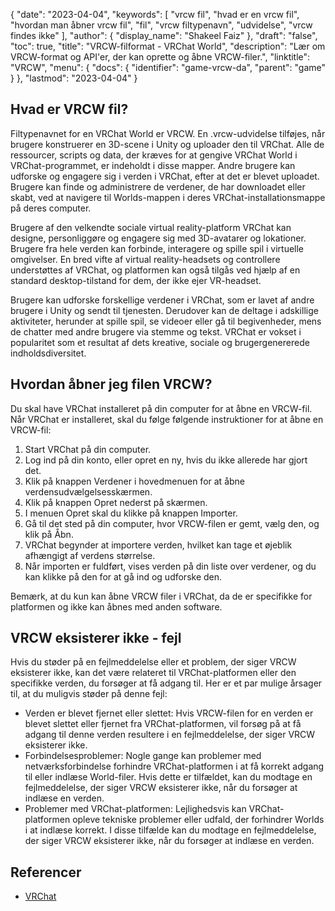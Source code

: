 {
  "date": "2023-04-04",
  "keywords": [
"vrcw fil",
"hvad er en vrcw fil",
"hvordan man åbner vrcw fil",
"fil",
"vrcw filtypenavn",
"udvidelse",
"vrcw findes ikke"
],
  "author": {
    "display_name": "Shakeel Faiz"
},
  "draft": "false",
  "toc": true,
  "title": "VRCW-filformat - VRChat World",
  "description": "Lær om VRCW-format og API'er, der kan oprette og åbne VRCW-filer.",
  "linktitle": "VRCW",
  "menu": {
    "docs": {
      "identifier": "game-vrcw-da",
      "parent": "game"
}
},
  "lastmod": "2023-04-04"
}

## Hvad er VRCW fil?

Filtypenavnet for en VRChat World er VRCW. En .vrcw-udvidelse tilføjes, når brugere konstruerer en 3D-scene i Unity og uploader den til VRChat. Alle de ressourcer, scripts og data, der kræves for at gengive VRChat World i VRChat-programmet, er indeholdt i disse mapper. Andre brugere kan udforske og engagere sig i verden i VRChat, efter at det er blevet uploadet. Brugere kan finde og administrere de verdener, de har downloadet eller skabt, ved at navigere til Worlds-mappen i deres VRChat-installationsmappe på deres computer.

Brugere af den velkendte sociale virtual reality-platform VRChat kan designe, personliggøre og engagere sig med 3D-avatarer og lokationer. Brugere fra hele verden kan forbinde, interagere og spille spil i virtuelle omgivelser. En bred vifte af virtual reality-headsets og controllere understøttes af VRChat, og platformen kan også tilgås ved hjælp af en standard desktop-tilstand for dem, der ikke ejer VR-headset.

Brugere kan udforske forskellige verdener i VRChat, som er lavet af andre brugere i Unity og sendt til tjenesten. Derudover kan de deltage i adskillige aktiviteter, herunder at spille spil, se videoer eller gå til begivenheder, mens de chatter med andre brugere via stemme og tekst. VRChat er vokset i popularitet som et resultat af dets kreative, sociale og brugergenererede indholdsdiversitet.

## Hvordan åbner jeg filen VRCW?

Du skal have VRChat installeret på din computer for at åbne en VRCW-fil. Når VRChat er installeret, skal du følge følgende instruktioner for at åbne en VRCW-fil:

1. Start VRChat på din computer.
2. Log ind på din konto, eller opret en ny, hvis du ikke allerede har gjort det.
3. Klik på knappen Verdener i hovedmenuen for at åbne verdensudvælgelsesskærmen.
4. Klik på knappen Opret nederst på skærmen.
5. I menuen Opret skal du klikke på knappen Importer.
6. Gå til det sted på din computer, hvor VRCW-filen er gemt, vælg den, og klik på Åbn.
7. VRChat begynder at importere verden, hvilket kan tage et øjeblik afhængigt af verdens størrelse.
8. Når importen er fuldført, vises verden på din liste over verdener, og du kan klikke på den for at gå ind og udforske den.

Bemærk, at du kun kan åbne VRCW filer i VRChat, da de er specifikke for platformen og ikke kan åbnes med anden software.

## VRCW eksisterer ikke - fejl

Hvis du støder på en fejlmeddelelse eller et problem, der siger VRCW eksisterer ikke, kan det være relateret til VRChat-platformen eller den specifikke verden, du forsøger at få adgang til. Her er et par mulige årsager til, at du muligvis støder på denne fejl:

- Verden er blevet fjernet eller slettet: Hvis VRCW-filen for en verden er blevet slettet eller fjernet fra VRChat-platformen, vil forsøg på at få adgang til denne verden resultere i en fejlmeddelelse, der siger VRCW eksisterer ikke.
- Forbindelsesproblemer: Nogle gange kan problemer med netværksforbindelse forhindre VRChat-platformen i at få korrekt adgang til eller indlæse World-filer. Hvis dette er tilfældet, kan du modtage en fejlmeddelelse, der siger VRCW eksisterer ikke, når du forsøger at indlæse en verden.
- Problemer med VRChat-platformen: Lejlighedsvis kan VRChat-platformen opleve tekniske problemer eller udfald, der forhindrer Worlds i at indlæse korrekt. I disse tilfælde kan du modtage en fejlmeddelelse, der siger VRCW eksisterer ikke, når du forsøger at indlæse en verden.

## Referencer
* [VRChat](https://en.wikipedia.org/wiki/VRChat)


